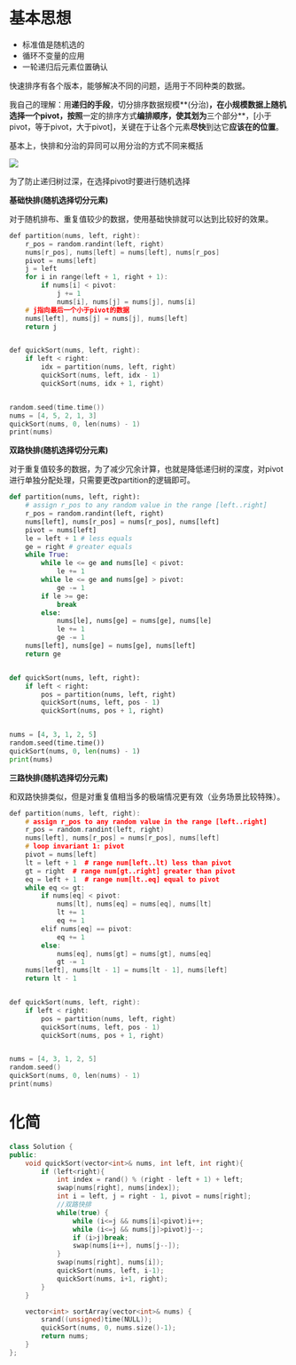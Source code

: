# 基本思想

* 标准值是随机选的
* 循环不变量的应用
* 一轮递归后元素位置确认

快速排序有各个版本，能够解决不同的问题，适用于不同种类的数据。

我自己的理解：用**递归的手段**，切分排序数据规模**(分治)**，在小规模数据上随机选择一个pivot，按照**一定的排序方式**编排顺序，使其划为**三个部分**，[小于pivot，等于pivot，大于pivot]，关键在于让各个元素**尽快**到达它**应该在的位置**。


基本上，快排和分治的异同可以用分治的方式不同来概括

![](http://1.14.100.228:8002/images/2022/10/25/20221025174016.png)

为了防止递归树过深，在选择pivot时要进行随机选择

**基础快排(随机选择切分元素)**

对于随机排布、重复值较少的数据，使用基础快排就可以达到比较好的效果。

~~~C++
def partition(nums, left, right):
    r_pos = random.randint(left, right)
    nums[r_pos], nums[left] = nums[left], nums[r_pos]
    pivot = nums[left]
    j = left
    for i in range(left + 1, right + 1):
        if nums[i] < pivot:
            j += 1
            nums[i], nums[j] = nums[j], nums[i]
    # j指向最后一个小于pivot的数据
    nums[left], nums[j] = nums[j], nums[left]
    return j


def quickSort(nums, left, right):
    if left < right:
        idx = partition(nums, left, right)
        quickSort(nums, left, idx - 1)
        quickSort(nums, idx + 1, right)


random.seed(time.time())
nums = [4, 5, 2, 1, 3]
quickSort(nums, 0, len(nums) - 1)
print(nums)
~~~

**双路快排(随机选择切分元素)**

对于重复值较多的数据，为了减少冗余计算，也就是降低递归树的深度，对pivot进行单独分配处理，只需要更改partition的逻辑即可。

~~~python
def partition(nums, left, right):
    # assign r_pos to any random value in the range [left..right]
    r_pos = random.randint(left, right)
    nums[left], nums[r_pos] = nums[r_pos], nums[left]
    pivot = nums[left]
    le = left + 1 # less equals
    ge = right # greater equals
    while True:
        while le <= ge and nums[le] < pivot:
            le += 1
        while le <= ge and nums[ge] > pivot:
            ge -= 1
        if le >= ge:
            break
        else:
            nums[le], nums[ge] = nums[ge], nums[le]
            le += 1
            ge -= 1
    nums[left], nums[ge] = nums[ge], nums[left]
    return ge


def quickSort(nums, left, right):
    if left < right:
        pos = partition(nums, left, right)
        quickSort(nums, left, pos - 1)
        quickSort(nums, pos + 1, right)


nums = [4, 3, 1, 2, 5]
random.seed(time.time())
quickSort(nums, 0, len(nums) - 1)
print(nums)
~~~

**三路快排(随机选择切分元素)**

和双路快排类似，但是对重复值相当多的极端情况更有效（业务场景比较特殊）。

~~~c++
def partition(nums, left, right):
    # assign r_pos to any random value in the range [left..right]
    r_pos = random.randint(left, right)
    nums[left], nums[r_pos] = nums[r_pos], nums[left]
    # loop invariant 1: pivot
    pivot = nums[left]
    lt = left + 1  # range num[left..lt) less than pivot
    gt = right  # range num[gt..right] greater than pivot
    eq = left + 1  # range num[lt..eq] equal to pivot
    while eq <= gt:
        if nums[eq] < pivot:
            nums[lt], nums[eq] = nums[eq], nums[lt]
            lt += 1
            eq += 1
        elif nums[eq] == pivot:
            eq += 1
        else:
            nums[eq], nums[gt] = nums[gt], nums[eq]
            gt -= 1
    nums[left], nums[lt - 1] = nums[lt - 1], nums[left]
    return lt - 1


def quickSort(nums, left, right):
    if left < right:
        pos = partition(nums, left, right)
        quickSort(nums, left, pos - 1)
        quickSort(nums, pos + 1, right)


nums = [4, 3, 1, 2, 5]
random.seed()
quickSort(nums, 0, len(nums) - 1)
print(nums)
~~~

# 化简

~~~c++
class Solution {
public:
    void quickSort(vector<int>& nums, int left, int right){
        if (left<right){
            int index = rand() % (right - left + 1) + left;
            swap(nums[right], nums[index]);
            int i = left, j = right - 1, pivot = nums[right];
            //双路快排
            while(true) {
                while (i<=j && nums[i]<pivot)i++;
                while (i<=j && nums[j]>pivot)j--;
                if (i>j)break;
                swap(nums[i++], nums[j--]);
            }
            swap(nums[right], nums[i]);
            quickSort(nums, left, i-1);
            quickSort(nums, i+1, right);
        }
    }

    vector<int> sortArray(vector<int>& nums) {
        srand((unsigned)time(NULL));
        quickSort(nums, 0, nums.size()-1);
        return nums;
    }
};
~~~





